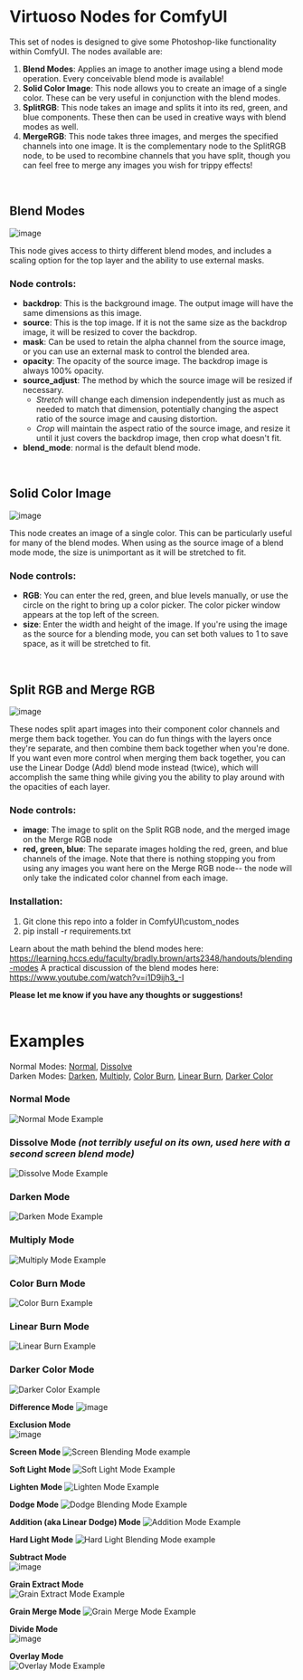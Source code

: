 # Virtuoso Nodes for ComfyUI

This set of nodes is designed to give some Photoshop-like functionality within ComfyUI. The nodes available are:

1. **Blend Modes**: Applies an image to another image using a blend mode operation. Every conceivable blend mode is available!
2. **Solid Color Image**: This node allows you to create an image of a single color. These can be very useful in conjunction with the blend modes.
3. **SplitRGB**: This node takes an image and splits it into its red, green, and blue components. These then can be used in creative ways with blend modes as well.
4. **MergeRGB**: This node takes three images, and merges the specified channels into one image. It is the complementary node to the SplitRGB node, to be used to recombine channels that you have split, though you can feel free to merge any images you wish for trippy effects!
<br>

## Blend Modes

![image](https://github.com/chrisfreilich/virtuoso-nodes/assets/108036952/baf71856-aefa-4ffb-9972-fc0b7e165956)

This node gives access to thirty different blend modes, and includes a scaling option for the top layer and the ability to use external masks.

### Node controls:

- **backdrop**: This is the background image. The output image will have the same dimensions as this image.
- **source**: This is the top image. If it is not the same size as the backdrop image, it will be resized to cover the backdrop.
- **mask**: Can be used to retain the alpha channel from the source image, or you can use an external mask to control the blended area.
- **opacity**: The opacity of the source image. The backdrop image is always 100% opacity. 
- **source_adjust**: The method by which the source image will be resized if necessary.
     - *Stretch* will change each dimension independently just as much as needed to match that dimension, potentially changing the aspect ratio of the source image and causing distortion.
     - *Crop* will maintain the aspect ratio of the source image, and resize it until it just covers the backdrop image, then crop what doesn't fit.
- **blend_mode**: normal is the default blend mode.
<br>

## Solid Color Image

![image](https://github.com/chrisfreilich/virtuoso-nodes/assets/108036952/d2fea774-a390-4adc-a2d5-4f475c508acf)

This node creates an image of a single color. This can be particularly useful for many of the blend modes. When using as the source image of a blend mode mode, the size is unimportant as it will be stretched to fit.

### Node controls:

- **RGB**: You can enter the red, green, and blue levels manually, or use the circle on the right to bring up a color picker. The color picker window appears at the top left of the screen.
- **size**: Enter the width and height of the image. If you're using the image as the source for a blending mode, you can set both values to 1 to save space, as it will be stretched to fit.
<br>

## Split RGB and Merge RGB 

![image](https://github.com/chrisfreilich/virtuoso-nodes/assets/108036952/d8ae9988-5f5b-43da-bfaa-15b9778f1959)

These nodes split apart images into their component color channels and merge them back together. You can do fun things with the layers once they're separate, and then combine them back together when you're done. If you want even more control when merging them back together, you can use the Linear Dodge (Add) blend mode instead (twice), which will accomplish the same thing while giving you the ability to play around with the opacities of each layer.

### Node controls:

- **image**: The image to split on the Split RGB node, and the merged image on the Merge RGB node
- **red, green, blue**: The separate images holding the red, green, and blue channels of the image. Note that there is nothing stopping you from using any images you want here on the Merge RGB node-- the node will only take the indicated color channel from each image.
  
### Installation:

1. Git clone this repo into a folder in ComfyUI\custom_nodes
2. pip install -r requirements.txt

Learn about the math behind the blend modes here: https://learning.hccs.edu/faculty/bradly.brown/arts2348/handouts/blending-modes
A practical discussion of the blend modes here: https://www.youtube.com/watch?v=i1D9ijh3_-I

**Please let me know if you have any thoughts or suggestions!**
<br><br>


# Examples
Normal Modes: [Normal](https://github.com/chrisfreilich/virtuoso-nodes/tree/main#normal-mode), [Dissolve](https://github.com/chrisfreilich/virtuoso-nodes/edit/tree/README.md#dissolve-mode-not-terribly-useful-on-its-own-used-here-with-a-second-screen-blend-mode)  
Darken Modes: [Darken](https://github.com/chrisfreilich/virtuoso-nodes/tree/main/README.md#darken-mode), [Multiply](https://github.com/chrisfreilich/virtuoso-nodes/tree/main/README.md#multiply-mode), [Color Burn](https://github.com/chrisfreilich/virtuoso-nodes/tree/main/README.md#color-burn-mode), [Linear Burn](https://github.com/chrisfreilich/virtuoso-nodes/tree/main/README.md#linear-burn-mode), [Darker Color](https://github.com/chrisfreilich/virtuoso-nodes/tree/main/README.md#darker-color-mode)

### Normal Mode
![Normal Mode Example](https://github.com/chrisfreilich/virtuoso-nodes/assets/108036952/fd400439-51f3-40a0-b5a3-2c7ff3d78f61)

### Dissolve Mode *(not terribly useful on its own, used here with a second screen blend mode)*
![Dissolve Mode Example](https://github.com/chrisfreilich/virtuoso-nodes/assets/108036952/783ac2aa-7532-4ca2-a1ef-78ba5aa7d4fd)

### Darken Mode  
![Darken Mode Example](https://github.com/chrisfreilich/virtuoso-nodes/assets/108036952/c4dc2918-d346-4731-94a8-da6920ea75e3)

### Multiply Mode  
![Multiply Mode Example](https://github.com/chrisfreilich/virtuoso-nodes/assets/108036952/8b49c096-d189-4228-a297-fcf72260e6f5)

### Color Burn Mode
![Color Burn Example](https://github.com/chrisfreilich/virtuoso-nodes/assets/108036952/011a398a-4f64-46d6-ad2c-6359c1e88d3a)

### Linear Burn Mode
![Linear Burn Example](https://github.com/chrisfreilich/virtuoso-nodes/assets/108036952/776201fd-b49f-4c42-b4aa-f03a9458b817)

### Darker Color Mode
![Darker Color Example](https://github.com/chrisfreilich/virtuoso-nodes/assets/108036952/0c5be8f6-a761-4fa5-8484-eca6102a7b80)


**Difference Mode**
![image](https://github.com/chrisfreilich/virtuoso-nodes/assets/108036952/02e939ab-fcd1-4f05-a5ce-8a333a32cf9e)

**Exclusion Mode**  
![image](https://github.com/chrisfreilich/virtuoso-nodes/assets/108036952/2bd9f600-160c-4087-b2c7-ae0285bb6b3e)

**Screen Mode**
![Screen Blending Mode example](https://github.com/chrisfreilich/virtuoso-nodes/assets/108036952/594b788d-49f4-4bfc-8b9d-445e2436f6d9)

**Soft Light Mode**
![Soft Light Mode Example](https://github.com/chrisfreilich/virtuoso-nodes/assets/108036952/079c6d67-faef-47ca-9835-27b1c1234dfb)

**Lighten Mode**
![Lighten Mode Example](https://github.com/chrisfreilich/virtuoso-nodes/assets/108036952/ac05104d-6d64-4084-a44c-a78b51745ce9)

**Dodge Mode**
![Dodge Blending Mode Example](https://github.com/chrisfreilich/virtuoso-nodes/assets/108036952/747899e7-896d-49cc-af4f-8c914bb3ea8c)

**Addition (aka Linear Dodge) Mode**
![Addition Mode Example](https://github.com/chrisfreilich/virtuoso-nodes/assets/108036952/1d6c94c5-6b52-4a1f-a99b-f12b535d478c)







**Hard Light Mode**
![Hard Light Blending Mode example](https://github.com/chrisfreilich/virtuoso-nodes/assets/108036952/97eccf07-2369-4cae-bd24-0b035fb3fbbf)

**Subtract Mode**  
![image](https://github.com/chrisfreilich/virtuoso-nodes/assets/108036952/566b19ea-663e-4a8e-9924-85e2e213a67d)

**Grain Extract Mode**  
![Grain Extract Mode Example](https://github.com/chrisfreilich/virtuoso-nodes/assets/108036952/13880223-3653-4eaa-b1e7-371c8fe07fc5)

**Grain Merge Mode**
![Grain Merge Mode Example](https://github.com/chrisfreilich/virtuoso-nodes/assets/108036952/0e1691e1-e92d-4282-8989-ac9e8281120e)

**Divide Mode**  
![image](https://github.com/chrisfreilich/virtuoso-nodes/assets/108036952/14100f42-b5a4-4be3-8a61-cde77b53e65c)

**Overlay Mode**  
![Overlay Mode Example](https://github.com/chrisfreilich/virtuoso-nodes/assets/108036952/de63d31c-99e9-434c-ad97-84767f9cac09)

